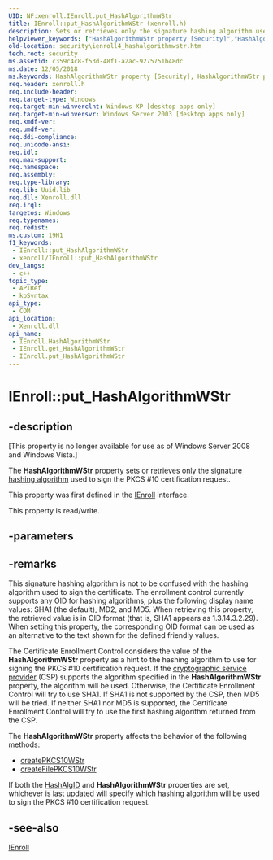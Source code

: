 ```yaml
---
UID: NF:xenroll.IEnroll.put_HashAlgorithmWStr
title: IEnroll::put_HashAlgorithmWStr (xenroll.h)
description: Sets or retrieves only the signature hashing algorithm used to sign the PKCS
helpviewer_keywords: ["HashAlgorithmWStr property [Security]","HashAlgorithmWStr property [Security]","IEnroll interface","IEnroll interface [Security]","HashAlgorithmWStr property","IEnroll.HashAlgorithmWStr","IEnroll.put_HashAlgorithmWStr","IEnroll::HashAlgorithmWStr","IEnroll::get_HashAlgorithmWStr","IEnroll::put_HashAlgorithmWStr","put_HashAlgorithmWStr","security.ienroll4_hashalgorithmwstr","xenroll/IEnroll::HashAlgorithmWStr","xenroll/IEnroll::get_HashAlgorithmWStr","xenroll/IEnroll::put_HashAlgorithmWStr"]
old-location: security\ienroll4_hashalgorithmwstr.htm
tech.root: security
ms.assetid: c359c4c8-f53d-48f1-a2ac-9275751b48dc
ms.date: 12/05/2018
ms.keywords: HashAlgorithmWStr property [Security], HashAlgorithmWStr property [Security],IEnroll interface, IEnroll interface [Security],HashAlgorithmWStr property, IEnroll.HashAlgorithmWStr, IEnroll.put_HashAlgorithmWStr, IEnroll::HashAlgorithmWStr, IEnroll::get_HashAlgorithmWStr, IEnroll::put_HashAlgorithmWStr, put_HashAlgorithmWStr, security.ienroll4_hashalgorithmwstr, xenroll/IEnroll::HashAlgorithmWStr, xenroll/IEnroll::get_HashAlgorithmWStr, xenroll/IEnroll::put_HashAlgorithmWStr
req.header: xenroll.h
req.include-header: 
req.target-type: Windows
req.target-min-winverclnt: Windows XP [desktop apps only]
req.target-min-winversvr: Windows Server 2003 [desktop apps only]
req.kmdf-ver: 
req.umdf-ver: 
req.ddi-compliance: 
req.unicode-ansi: 
req.idl: 
req.max-support: 
req.namespace: 
req.assembly: 
req.type-library: 
req.lib: Uuid.lib
req.dll: Xenroll.dll
req.irql: 
targetos: Windows
req.typenames: 
req.redist: 
ms.custom: 19H1
f1_keywords:
 - IEnroll::put_HashAlgorithmWStr
 - xenroll/IEnroll::put_HashAlgorithmWStr
dev_langs:
 - c++
topic_type:
 - APIRef
 - kbSyntax
api_type:
 - COM
api_location:
 - Xenroll.dll
api_name:
 - IEnroll.HashAlgorithmWStr
 - IEnroll.get_HashAlgorithmWStr
 - IEnroll.put_HashAlgorithmWStr
---
```


# IEnroll::put_HashAlgorithmWStr


## -description

<p class="CCE_Message">[This property is no longer available for use as of Windows Server 2008 and Windows Vista.]

The <b>HashAlgorithmWStr</b> property  sets or retrieves only   the signature <a href="https://docs.microsoft.com/windows/desktop/SecGloss/h-gly">hashing algorithm</a> used to sign the PKCS #10 certification request.

This property was first defined in the <a href="https://docs.microsoft.com/windows/desktop/api/xenroll/nn-xenroll-ienroll">IEnroll</a> interface.

This property is read/write.

## -parameters

## -remarks

This  signature hashing algorithm is not to be confused with the hashing algorithm used to sign the certificate. The enrollment control currently supports any OID for hashing algorithms, plus the following display name values: SHA1 (the default), MD2, and MD5. When retrieving this property, the retrieved value is in OID format (that is, SHA1 appears as 1.3.14.3.2.29). When setting this property, the corresponding OID format can be used as an alternative to the text shown for the defined friendly values.

The Certificate Enrollment Control considers the value of the <b>HashAlgorithmWStr</b> property  as a hint to the hashing algorithm to use for signing the PKCS #10 certification request. If the <a href="https://docs.microsoft.com/windows/desktop/SecGloss/c-gly">cryptographic service provider</a> (CSP) supports the algorithm specified in the <b>HashAlgorithmWStr</b> property, the algorithm will be used. Otherwise, the Certificate Enrollment Control will try to use SHA1. If SHA1 is not supported by the CSP, then MD5 will be tried. If neither SHA1 nor MD5 is supported, the Certificate Enrollment Control will try to use the first hashing algorithm returned from the CSP.


The <b>HashAlgorithmWStr</b>  property affects the behavior of the following methods:

<ul>
<li>
<a href="https://docs.microsoft.com/windows/desktop/api/xenroll/nf-xenroll-ienroll-createpkcs10wstr">createPKCS10WStr</a>
</li>
<li>
<a href="https://docs.microsoft.com/windows/desktop/api/xenroll/nf-xenroll-ienroll-createfilepkcs10wstr">createFilePKCS10WStr</a>
</li>
</ul>


If both the 
<a href="https://docs.microsoft.com/windows/desktop/api/xenroll/nf-xenroll-ienroll2-get_hashalgid">HashAlgID</a> and <b>HashAlgorithmWStr</b> properties are set, whichever is last updated will specify which hashing algorithm will be used to sign the PKCS #10 certification request.

## -see-also

<a href="https://docs.microsoft.com/windows/desktop/api/xenroll/nn-xenroll-ienroll4">IEnroll</a>

